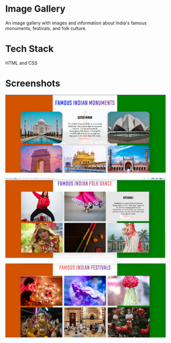 
# Image Gallery
An image gallery with images and information about India's famous monuments, festivals, and folk culture.
# Tech Stack
HTML and CSS
# Screenshots
![Screenshot](./images/fim.png)

![Screenshot](./images/Screenshot%20(323).png)

![Screenshot](./images/Screenshot%20(322).png)
